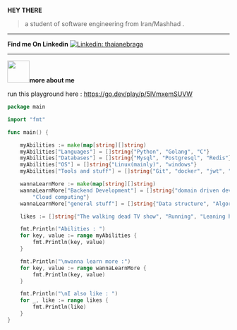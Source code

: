 **HEY THERE**
> a student of software engineering from Iran/Mashhad .

***
**Find me On Linkedin**
[![Linkedin: thaianebraga](https://img.shields.io/badge/-Mahdi-blue?style=flat-square&logo=Linkedin&logoColor=white&link=https://www.linkedin.com/in/mahdi-zarepoor-4a48b3211/)](https://www.linkedin.com/in/mahdi-zarepoor-4a48b3211/)
***
**<img src="https://media.giphy.com/media/VgCDAzcKvsR6OM0uWg/giphy.gif" width="50">more about me**

run this playground here : https://go.dev/play/p/5lVmxemSUVW
```go 
package main

import "fmt"

func main() {

	myAbilities := make(map[string][]string)
	myAbilities["Languages"] = []string{"Python", "Golang", "C"}
	myAbilities["Databases"] = []string{"Mysql", "Postgresql", "Redis"}
	myAbilities["OS"] = []string{"Linux(mainly)", "windows"}
	myAbilities["Tools and stuff"] = []string{"Git", "docker", "jwt", "golang web frameworks"}

	wannaLearnMore := make(map[string][]string)
	wannaLearnMore["Backend Development"] = []string{"domain driven development", "microservices", "solid implementation",
		"Cloud computing"}
	wannaLearnMore["general stuff"] = []string{"Data structure", "Algorithms"}

	likes := []string{"The walking dead TV show", "Running", "Leaning human/computer languages", "MetalHead"}

	fmt.Println("Abilities : ")
	for key, value := range myAbilities {
		fmt.Println(key, value)
	}

	fmt.Println("\nwanna learn more :")
	for key, value := range wannaLearnMore {
		fmt.Println(key, value)
	}

	fmt.Println("\nI also like : ")
	for _, like := range likes {
		fmt.Println(like)
	}
}

```


